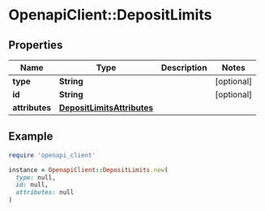 # OpenapiClient::DepositLimits

## Properties

| Name | Type | Description | Notes |
| ---- | ---- | ----------- | ----- |
| **type** | **String** |  | [optional] |
| **id** | **String** |  | [optional] |
| **attributes** | [**DepositLimitsAttributes**](DepositLimitsAttributes.md) |  |  |

## Example

```ruby
require 'openapi_client'

instance = OpenapiClient::DepositLimits.new(
  type: null,
  id: null,
  attributes: null
)
```


